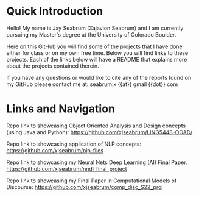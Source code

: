# Quick Introduction
Hello! My name is Jay Seabrum (Xajavion Seabrum) and I am currently pursuing my Master's 
degree at the University of Colorado Boulder. 

Here on this GitHub you will find some of the projects that I have done either for class or 
on my own free time. Below you will find links to these projects.  Each of the links below
will have a README that explains more about the projects contained therein. 

If you have any questions or would like to cite any of the reports found on my GitHub
please contact me at:
seabrum.x {{at}} gmail {{dot}} com

# Links and Navigation
Repo link to showcasing Object Oriented Analysis and Design concepts (using Java and Python):
https://github.com/xjseabrum/LING5448-OOAD/

Repo link to showcasing application of NLP concepts:
https://github.com/xjseabrum/nlp-files

Repo link to showcasing my Neural Nets Deep Learning (AI) Final Paper:
https://github.com/xjseabrum/nndl_final_project

Repo link to showcasing my Final Paper in Computational Models of Discourse:
https://github.com/xjseabrum/comp_disc_S22_proj
